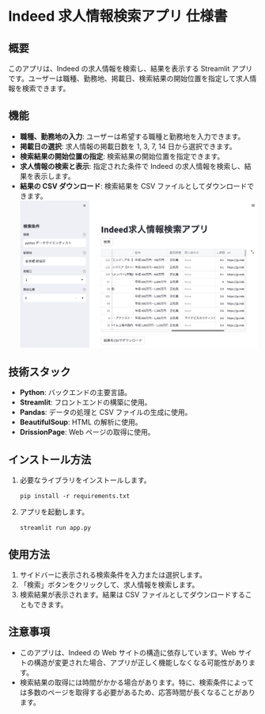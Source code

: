 # Indeed 求人情報検索アプリ 仕様書

## 概要

このアプリは、Indeed の求人情報を検索し、結果を表示する Streamlit アプリです。ユーザーは職種、勤務地、掲載日、検索結果の開始位置を指定して求人情報を検索できます。

## 機能

- **職種、勤務地の入力**: ユーザーは希望する職種と勤務地を入力できます。
- **掲載日の選択**: 求人情報の掲載日数を 1, 3, 7, 14 日から選択できます。
- **検索結果の開始位置の指定**: 検索結果の開始位置を指定できます。
- **求人情報の検索と表示**: 指定された条件で Indeed の求人情報を検索し、結果を表示します。
- **結果の CSV ダウンロード**: 検索結果を CSV ファイルとしてダウンロードできます。
  ![検索画面](images/indeed_capture.png)

## 技術スタック

- **Python**: バックエンドの主要言語。
- **Streamlit**: フロントエンドの構築に使用。
- **Pandas**: データの処理と CSV ファイルの生成に使用。
- **BeautifulSoup**: HTML の解析に使用。
- **DrissionPage**: Web ページの取得に使用。

## インストール方法

1. 必要なライブラリをインストールします。
   ```
   pip install -r requirements.txt
   ```
2. アプリを起動します。
   ```
   streamlit run app.py
   ```

## 使用方法

1. サイドバーに表示される検索条件を入力または選択します。
2. 「検索」ボタンをクリックして、求人情報を検索します。
3. 検索結果が表示されます。結果は CSV ファイルとしてダウンロードすることもできます。

## 注意事項

- このアプリは、Indeed の Web サイトの構造に依存しています。Web サイトの構造が変更された場合、アプリが正しく機能しなくなる可能性があります。
- 検索結果の取得には時間がかかる場合があります。特に、検索条件によっては多数のページを取得する必要があるため、応答時間が長くなることがあります。
